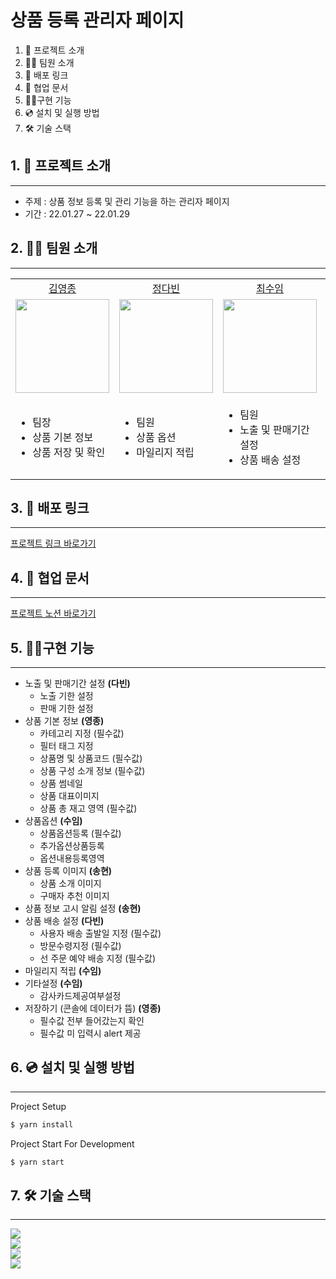 # 상품 등록 관리자 페이지

1. 💁 프로젝트 소개
2. 👋🏻 팀원 소개
3. 🔗 배포 링크
4. 📄 협업 문서
5. 👩‍💻구현 기능
6. 💿 설치 및 실행 방법
7. 🛠️ 기술 스택

## 1. 💁 프로젝트 소개

---

- 주제 : 상품 정보 등록 및 관리 기능을 하는 관리자 페이지
- 기간 : 22.01.27 ~ 22.01.29

## 2. 👋🏻 팀원 소개

---

<table>

  <tr align="center">
    <td><a href='https://github.com/yeongjong310'>김영종</a></td>
    <td><a href="https://github.com/b41-41">정다빈</a></td>
    <td><a href="https://github.com/leechoiswim1">최수임</a></td>
    <td><a href="https://github.com/vi2920va">이송현</a></td>
  </tr>

  <tr align="center">
    <td><img src="https://avatars.githubusercontent.com/u/39623897?v=4" width="150px"/></td>
    <td><img src="https://avatars.githubusercontent.com/u/90027202?v=4"  width="150px"/></td>
    <td><img src="https://avatars.githubusercontent.com/u/85476908?v=4" width="150px"/></td>
    <td><img src="https://avatars.githubusercontent.com/u/76679130?v=4" width="150px"/></td>

  </tr>

  <tr>
  <td><ul><li>팀장</li><li>상품 기본 정보</li><li>상품 저장 및 확인</li></ul></td>
  <td><ul><li>팀원</li><li>상품 옵션</li><li>마일리지 적립</li></ul></td>
  <td><ul><li>팀원</li><li>노출 및 판매기간 설정</li><li>상품 배송 설정</li></ul></td>
    <td><ul><li>팀원</li><li>상품 등록 이미지</li><li>상품 정보 고시 알림 설정</li></ul></td>
  </tr>

</table>

## 3. 🔗 배포 링크

---

[프로젝트 링크 바로가기](https://19thsiradminpage.netlify.app/)

## 4. 📄 협업 문서

---

[프로젝트 노션 바로가기](https://www.notion.so/1-2-293e71011cdc4b64aebbf2b499c11318)

## 5. 👩‍💻구현 기능

---

- 노출 및 판매기간 설정 **(다빈)**
  - 노출 기한 설정
  - 판매 기한 설정
- 상품 기본 정보 **(영종)**
  - 카테고리 지정 (필수값)
  - 필터 태그 지정
  - 상품명 및 상품코드 (필수값)
  - 상품 구성 소개 정보 (필수값)
  - 상품 썸네일
  - 상품 대표이미지
  - 상품 총 재고 영역 (필수값)
- 상품옵션 **(수임)**
  - 상품옵션등록 (필수값)
  - 추가옵션상품등록
  - 옵션내용등록영역
- 상품 등록 이미지 **(송현)**
  - 상품 소개 이미지
  - 구매자 추천 이미지
- 상품 정보 고시 알림 설정 **(송현)**
- 상품 배송 설정 **(다빈)**
  - 사용자 배송 출발일 지정 (필수값)
  - 방문수령지정 (필수값)
  - 선 주문 예약 배송 지정 (필수값)
- 마일리지 적립 **(수임)**
- 기타설정 **(수임)**
  - 감사카드제공여부설정
- 저장하기 (콘솔에 데이터가 뜸) **(영종)**
  - 필수값 전부 들어갔는지 확인
  - 필수값 미 입력시 alert 제공

## 6. 💿 설치 및 실행 방법

---

Project Setup

```bash
$ yarn install
```

Project Start For Development

```bash
$ yarn start
```

## 7. 🛠️ 기술 스택

---

<div>
  <img src="https://img.shields.io/badge/html5-E34F26?style=for-the-badge&logo=html5&logoColor=white"/>
</div>

<div>
  <img src="https://img.shields.io/badge/CSS-Modules-1572B6?style=for-the-badge&logo=css3&logoColor=white"/>

</div>

<div>
  <img src="https://img.shields.io/badge/react-61DAFB?style=for-the-badge&logo=react&logoColor=black"/>
</div>

<div>
  <img src="https://img.shields.io/badge/git-flow-brightgreen?style=for-the-badge&logo"/>
</div>
